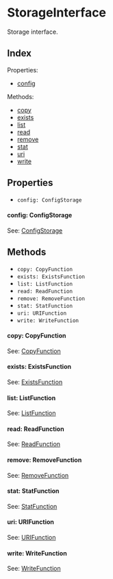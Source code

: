 
# StorageInterface


Storage interface.

## Index



Properties:

- [config](#config)


Methods:

- [copy](#Methods)
- [exists](#Methods)
- [list](#Methods)
- [read](#Methods)
- [remove](#Methods)
- [stat](#Methods)
- [uri](#Methods)
- [write](#Methods)


## Properties

- `config: ConfigStorage`


#### config: ConfigStorage



See: [ConfigStorage](ConfigStorage.md)




## Methods

- `copy: CopyFunction`
- `exists: ExistsFunction`
- `list: ListFunction`
- `read: ReadFunction`
- `remove: RemoveFunction`
- `stat: StatFunction`
- `uri: URIFunction`
- `write: WriteFunction`


#### copy: CopyFunction



See: [CopyFunction](CopyFunction.md)




#### exists: ExistsFunction



See: [ExistsFunction](ExistsFunction.md)




#### list: ListFunction



See: [ListFunction](ListFunction.md)




#### read: ReadFunction



See: [ReadFunction](ReadFunction.md)




#### remove: RemoveFunction



See: [RemoveFunction](RemoveFunction.md)




#### stat: StatFunction



See: [StatFunction](StatFunction.md)




#### uri: URIFunction



See: [URIFunction](URIFunction.md)




#### write: WriteFunction



See: [WriteFunction](WriteFunction.md)



